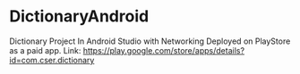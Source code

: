 # DictionaryAndroid
Dictionary Project In Android Studio with Networking 
Deployed on PlayStore as a paid app.
Link: https://play.google.com/store/apps/details?id=com.cser.dictionary
